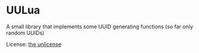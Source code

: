 UULua
=========

A small library that implements some UUID generating functions (so far only random UUIDs)

License: [the unlicense](license.md)
